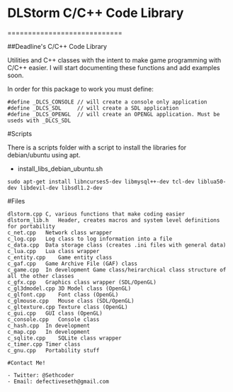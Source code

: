 # DLStorm C/C++ Code Library
============================

##Deadline's C/C++ Code Library

Utilities and C++ classes with the intent to make game programming with C/C++ easier.
I will start documenting these functions and add examples soon.


In order for this package to work you must define:

```
#define _DLCS_CONSOLE // will create a console only application
#define _DLCS_SDL     // will create a SDL application
#define _DLCS_OPENGL  // will create an OPENGL application. Must be useds with _DLCS_SDL
```

#Scripts

There is a scripts folder with a script to install the libraries for debian/ubuntu using apt.

- install_libs_debian_ubuntu.sh
```
sudo apt-get install libncurses5-dev libmysql++-dev tcl-dev liblua50-dev libdevil-dev libsdl1.2-dev
```

#Files

```
dlstorm.cpp	C, various functions that make coding easier
dlstorm_lib.h	Header, creates macros and system level definitions for portability
c_net.cpp	Network class wrapper
c_log.cpp	Log class to log information into a file
c_data.cpp	Data storage class (creates .ini files with general data)
c_lua.cpp	Lua class wrapper
c_entity.cpp	Game entity class
c_gaf.cpp	Game Archive File (GAF) class
c_game.cpp	In development Game class/heirarchical class structure of all the other classes
c_gfx.cpp	Graphics class wrapper (SDL/OpenGL)
c_gl3dmodel.cpp	3D Model class (OpenGL)
c_glfont.cpp	Font class (OpenGL)
c_glmouse.cpp	Mouse class (SDL/OpenGL)
c_gltexture.cpp	Texture class (OpenGL)
c_gui.cpp	GUI class (OpenGL)
c_console.cpp	Console class
c_hash.cpp	In development
c_map.cpp	In development
c_sqlite.cpp	SQLite class wrapper
c_timer.cpp	Timer class
c_gnu.cpp	Portability stuff

#Contact Me!
 
- Twitter: @Sethcoder
- Email: defectiveseth@gmail.com

